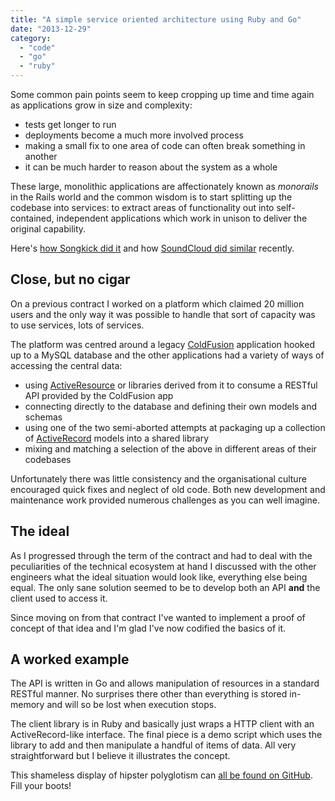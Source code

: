 ```yaml
---
title: "A simple service oriented architecture using Ruby and Go"
date: "2013-12-29"
category:
  - "code"
  - "go"
  - "ruby"
---
```


Some common pain points seem to keep cropping up time and time again as applications grow in size and complexity:

- tests get longer to run
- deployments become a much more involved process
- making a small fix to one area of code can often break something in another
- it can be much harder to reason about the system as a whole

These large, monolithic applications are affectionately known as _monorails_ in the Rails world and the common wisdom is to start splitting up the codebase into services: to extract areas of functionality out into self-contained, independent applications which work in unison to deliver the original capability.

Here's [how Songkick did it](http://devblog.songkick.com/2012/07/27/service-oriented-songkick/) and how [SoundCloud did similar](http://backstage.soundcloud.com/2012/08/evolution-of-soundclouds-architecture/) recently.

## Close, but no cigar

On a previous contract I worked on a platform which claimed 20 million users and the only way it was possible to handle that sort of capacity was to use services, lots of services.

The platform was centred around a legacy [ColdFusion](https://en.wikipedia.org/wiki/Adobe_ColdFusion) application hooked up to a MySQL database and the other applications had a variety of ways of accessing the central data:

- using [ActiveResource](https://github.com/rails/activeresource) or libraries derived from it to consume a RESTful API provided by the ColdFusion app
- connecting directly to the database and defining their own models and schemas
- using one of the two semi-aborted attempts at packaging up a collection of [ActiveRecord](http://api.rubyonrails.org/classes/ActiveRecord/Base.html) models into a shared library
- mixing and matching a selection of the above in different areas of their codebases

Unfortunately there was little consistency and the organisational culture encouraged quick fixes and neglect of old code. Both new development and maintenance work provided numerous challenges as you can well imagine.

## The ideal

As I progressed through the term of the contract and had to deal with the peculiarities of the technical ecosystem at hand I discussed with the other engineers what the ideal situation would look like, everything else being equal. The only sane solution seemed to be to develop both an API **and** the client used to access it.

Since moving on from that contract I've wanted to implement a proof of concept of that idea and I'm glad I've now codified the basics of it.

## A worked example

The API is written in Go and allows manipulation of resources in a standard RESTful manner. No surprises there other than everything is stored in-memory and will so be lost when execution stops.

The client library is in Ruby and basically just wraps a HTTP client with an ActiveRecord-like interface. The final piece is a demo script which uses the library to add and then manipulate a handful of items of data. All very straightforward but I believe it illustrates the concept.

This shameless display of hipster polyglotism can [all be found on GitHub](https://github.com/stevenwilkin/soa-ruby-go). Fill your boots!

